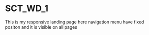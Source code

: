 # SCT_WD_1
This is my responsive landing page here navigation menu have fixed positon and it is visible on all pages
